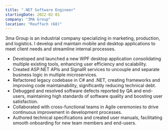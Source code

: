 ```yaml
---
title: ".NET Software Engineer"
startingDate: 2022-02-01
company: "3MA Group"
location: "Rouffach (68)"
---
```


3ma Group is an industrial company specializing in marketing, production, and logistics. I develop and maintain mobile and desktop applications to meet client needs and streamline internal processes.

- Developed and launched a new WPF desktop application consolidating multiple existing tools, enhancing user efficiency and scalability.
- Created ASP.NET APIs and SignalR services to uncouple and separate business logic in multiple microservices.
- Refactored legacy codebase in C# and .NET, creating frameworks and improving code maintainability, significantly reducing technical debt.
- Debugged and resolved software defects reported by QA and end-users, maintaining high standards of software quality and boosting user satisfaction.
- Collaborated with cross-functional teams in Agile ceremonies to drive continuous improvement in development processes.
- Authored technical specifications and created user manuals, facilitating smooth onboarding for new team members and end-users.